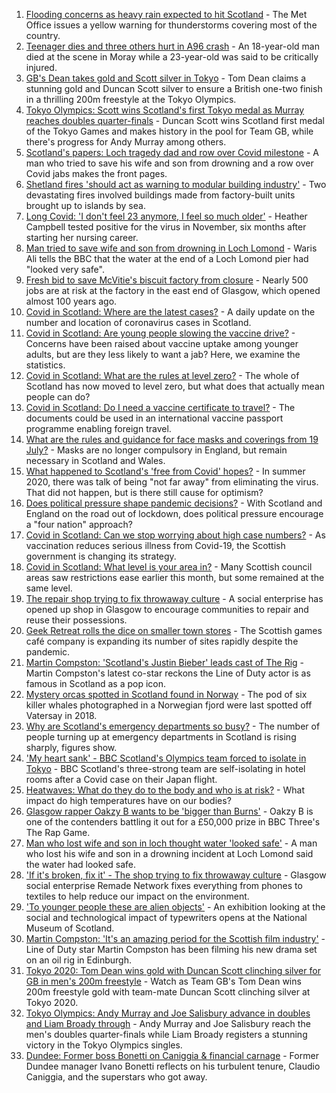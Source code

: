 1. [Flooding concerns as heavy rain expected to hit Scotland](https://www.bbc.co.uk/news/uk-scotland-57970845) - The Met Office issues a yellow warning for thunderstorms covering most of the country.
2. [Teenager dies and three others hurt in A96 crash](https://www.bbc.co.uk/news/uk-scotland-north-east-orkney-shetland-57972069) - An 18-year-old man died at the scene in Moray while a 23-year-old was said to be critically injured.
3. [GB's Dean takes gold and Scott silver in Tokyo](https://www.bbc.co.uk/sport/olympics/57979697) - Tom Dean claims a stunning gold and Duncan Scott silver to ensure a British one-two finish in a thrilling 200m freestyle at the Tokyo Olympics.
4. [Tokyo Olympics: Scott wins Scotland's first Tokyo medal as Murray reaches doubles quarter-finals](https://www.bbc.co.uk/sport/olympics/57981594) - Duncan Scott wins Scotland first medal of the Tokyo Games and makes history in the pool for Team GB, while there's progress for Andy Murray among others.
5. [Scotland's papers: Loch tragedy dad and row over Covid milestone](https://www.bbc.co.uk/news/uk-scotland-57980770) - A man who tried to save his wife and son from drowning and a row over Covid jabs makes the front pages.
6. [Shetland fires 'should act as warning to modular building industry'](https://www.bbc.co.uk/news/uk-scotland-north-east-orkney-shetland-57942459) - Two devastating fires involved buildings made from factory-built units brought up to islands by sea.
7. [Long Covid: 'I don't feel 23 anymore, I feel so much older'](https://www.bbc.co.uk/news/uk-scotland-57978645) - Heather Campbell tested positive for the virus in November, six months after starting her nursing career.
8. [Man tried to save wife and son from drowning in Loch Lomond](https://www.bbc.co.uk/news/uk-scotland-glasgow-west-57972950) - Waris Ali tells the BBC that the water at the end of a Loch Lomond pier had "looked very safe".
9. [Fresh bid to save McVitie's biscuit factory from closure](https://www.bbc.co.uk/news/uk-scotland-glasgow-west-57979182) - Nearly 500 jobs are at risk at the factory in the east end of Glasgow, which opened almost 100 years ago.
10. [Covid in Scotland: Where are the latest cases?](https://www.bbc.co.uk/news/uk-scotland-53511877) - A daily update on the number and location of coronavirus cases in Scotland.
11. [Covid in Scotland: Are young people slowing the vaccine drive?](https://www.bbc.co.uk/news/uk-scotland-57915106) - Concerns have been raised about vaccine uptake among younger adults, but are they less likely to want a jab? Here, we examine the statistics.
12. [Covid in Scotland: What are the rules at level zero?](https://www.bbc.co.uk/news/uk-scotland-53166816) - The whole of Scotland has now moved to level zero, but what does that actually mean people can do?
13. [Covid in Scotland: Do I need a vaccine certificate to travel?](https://www.bbc.co.uk/news/uk-scotland-57519070) - The documents could be used in an international vaccine passport programme enabling foreign travel.
14. [What are the rules and guidance for face masks and coverings from 19 July?](https://www.bbc.co.uk/news/health-51205344) - Masks are no longer compulsory in England, but remain necessary in Scotland and Wales.
15. [What happened to Scotland's 'free from Covid' hopes?](https://www.bbc.co.uk/news/uk-scotland-57742212) - In summer 2020, there was talk of being "not far away" from eliminating the virus. That did not happen, but is there still cause for optimism?
16. [Does political pressure shape pandemic decisions?](https://www.bbc.co.uk/news/uk-scotland-scotland-politics-57737414) - With Scotland and England on the road out of lockdown, does political pressure encourage a "four nation" approach?
17. [Covid in Scotland: Can we stop worrying about high case numbers?](https://www.bbc.co.uk/news/uk-scotland-57581952) - As vaccination reduces serious illness from Covid-19, the Scottish government is changing its strategy.
18. [Covid in Scotland: What level is your area in?](https://www.bbc.co.uk/news/uk-scotland-57076243) - Many Scottish council areas saw restrictions ease earlier this month, but some remained at the same level.
19. [The repair shop trying to fix throwaway culture](https://www.bbc.co.uk/news/uk-scotland-scotland-business-57785498) - A social enterprise has opened up shop in Glasgow to encourage communities to repair and reuse their possessions.
20. [Geek Retreat rolls the dice on smaller town stores](https://www.bbc.co.uk/news/uk-scotland-south-scotland-57930005) - The Scottish games café company is expanding its number of sites rapidly despite the pandemic.
21. [Martin Compston: 'Scotland's Justin Bieber' leads cast of The Rig](https://www.bbc.co.uk/news/uk-scotland-57942719) - Martin Compston's latest co-star reckons the Line of Duty actor is as famous in Scotland as a pop icon.
22. [Mystery orcas spotted in Scotland found in Norway](https://www.bbc.co.uk/news/uk-scotland-57934989) - The pod of six killer whales photographed in a Norwegian fjord were last spotted off Vatersay in 2018.
23. [Why are Scotland's emergency departments so busy?](https://www.bbc.co.uk/news/uk-scotland-57903066) - The number of people turning up at emergency departments in Scotland is rising sharply, figures show.
24. ['My heart sank' - BBC Scotland's Olympics team forced to isolate in Tokyo](https://www.bbc.co.uk/news/uk-scotland-57903624) - BBC Scotland's three-strong team are self-isolating in hotel rooms after a Covid case on their Japan flight.
25. [Heatwaves: What do they do to the body and who is at risk?](https://www.bbc.co.uk/news/health-49112807) - What impact do high temperatures have on our bodies?
26. [Glasgow rapper Oakzy B wants to be 'bigger than Burns'](https://www.bbc.co.uk/news/uk-scotland-57982866) - Oakzy B is one of the contenders battling it out for a £50,000 prize in BBC Three's The Rap Game.
27. [Man who lost wife and son in loch thought water 'looked safe'](https://www.bbc.co.uk/news/uk-scotland-glasgow-west-57968728) - A man who lost his wife and son in a drowning incident at Loch Lomond said the water had looked safe.
28. ['If it's broken, fix it' - The shop trying to fix throwaway culture](https://www.bbc.co.uk/news/uk-scotland-57945907) - Glasgow social enterprise Remade Network fixes everything from phones to textiles to help reduce our impact on the environment.
29. ['To younger people these are alien objects'](https://www.bbc.co.uk/news/uk-scotland-57955578) - An exhibition looking at the social and technological impact of typewriters opens at the National Museum of Scotland.
30. [Martin Compston: 'It's an amazing period for the Scottish film industry'](https://www.bbc.co.uk/news/uk-scotland-57949777) - Line of Duty star Martin Compston has been filming his new drama set on an oil rig in Edinburgh.
31. [Tokyo 2020: Tom Dean wins gold with Duncan Scott clinching silver for GB in men's 200m freestyle](https://www.bbc.co.uk/sport/av/olympics/57979350) - Watch as Team GB's Tom Dean wins 200m freestyle gold with team-mate Duncan Scott clinching silver at Tokyo 2020.
32. [Tokyo Olympics: Andy Murray and Joe Salisbury advance in doubles and Liam Broady through](https://www.bbc.co.uk/sport/olympics/57981271) - Andy Murray and Joe Salisbury reach the men's doubles quarter-finals while Liam Broady registers a stunning victory in the Tokyo Olympics singles.
33. [Dundee: Former boss Bonetti on Caniggia & financial carnage](https://www.bbc.co.uk/sport/football/57515640) - Former Dundee manager Ivano Bonetti reflects on his turbulent tenure, Claudio Caniggia, and the superstars who got away.
